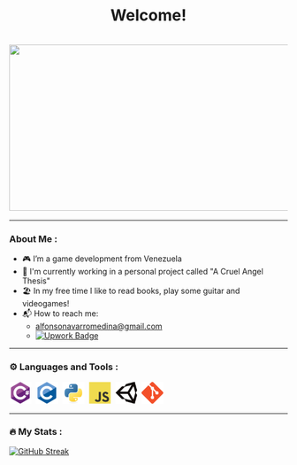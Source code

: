 <div id="header" align="center">
  <h1>
    Welcome!
  </h1>
  <img src="https://komarev.com/ghpvc/?username=adnavarro&style=flat-square&color=blue" alt=""/>
</div>

<div align="center">
  <img src="https://c1.wallpaperflare.com/preview/171/852/28/keyboard-coffee-desk-monitor.jpg" width="600" height="300"/>
</div>

---

### About Me :
- 🎮 I’m a game development from Venezuela
- 🔭 I'm currently working in a personal project called "A Cruel Angel Thesis"
- 🏖️ In my free time I like to read books, play some guitar and videogames!
- 📬 How to reach me:
    - alfonsonavarromedina@gmail.com
    - [![Upwork Badge](https://img.shields.io/badge/-Upwork-green?style=flat&logo=Upwork&logoColor=white)](https://www.upwork.com/freelancers/~01f8ec77f9aa69d5f4)

---

### ⚙️ Languages and Tools :
<div>
  <img src="https://github.com/devicons/devicon/blob/master/icons/csharp/csharp-original.svg" title="Csharp" alt="Csharp" width="40" height="40"/>&nbsp;
  <img src="https://github.com/devicons/devicon/blob/master/icons/c/c-original.svg" title="C" alt="C" width="40" height="40"/>&nbsp;
  <img src="https://github.com/devicons/devicon/blob/master/icons/python/python-original.svg" title="Python" alt="Python" width="40" height="40"/>&nbsp;
  <img src="https://github.com/devicons/devicon/blob/master/icons/javascript/javascript-original.svg" title="JS" alt="JS" width="40" height="40"/>&nbsp;
  <img src="https://github.com/devicons/devicon/blob/master/icons/unity/unity-original.svg" title="Unity" alt="Unity" width="40" height="40"/>&nbsp;
  <img src="https://github.com/devicons/devicon/blob/master/icons/git/git-original.svg" title="Git" alt="Git" width="40" height="40"/>&nbsp;
</div>

---

### :fire: My Stats :
[![GitHub Streak](http://github-readme-streak-stats.herokuapp.com?user=adnavarro&theme=github-dark-blue&background=000000)](https://git.io/streak-stats)
